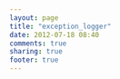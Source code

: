 ```yaml
---
layout: page
title: "exception_logger"
date: 2012-07-18 08:40
comments: true
sharing: true
footer: true
---
```

